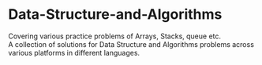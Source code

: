 # Data-Structure-and-Algorithms
Covering various practice problems of Arrays, Stacks, queue etc.  
A collection of solutions for Data Structure and Algorithms problems across various platforms in different languages.  
